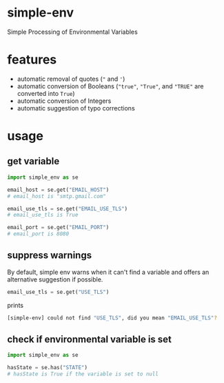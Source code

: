 # simple-env
Simple Processing of Environmental Variables

# features
- automatic removal of quotes (`"` and `'`)
- automatic conversion of Booleans (`"true"`, `"True"`, and `"TRUE"` are converted into `True`)
- automatic conversion of Integers
- automatic suggestion of typo corrections

# usage
## get variable
```python
import simple_env as se

email_host = se.get("EMAIL_HOST")
# email_host is "smtp.gmail.com"

email_use_tls = se.get("EMAIL_USE_TLS")
# email_use_tls is True

email_port = se.get("EMAIL_PORT")
# email_port is 8080
```

## suppress warnings
By default, simple env warns when it can't find a variable and offers an alternative suggestion if possible.
```python
email_use_tls = se.get("USE_TLS")
```
prints
```bash
[simple-env] could not find "USE_TLS", did you mean "EMAIL_USE_TLS"?
```

## check if environmental variable is set
```python
import simple_env as se

hasState = se.has("STATE")
# hasState is True if the variable is set to null
```

